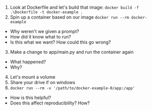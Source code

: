 1. Look at Dockerfile and let's build that image: `docker build -f .\Dockerfile -t docker-example .`
1. Spin up a container based on our image `docker run --rm docker-example`
  - Why weren't we given a prompt?
  - How did it know what to run?
  - Is this what we want? How could this go wrong?
3. Make a change to app/main.py and run the container again
  - What happened?
  - Why?
4. Let's mount a volume
1. Share your drive if on windows
1. `docker run --rm -v '/path/to/docker-example-0/app:/app'`
  - How is this helpful?
  - Does this affect reproducibility? How?
